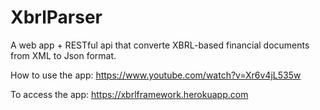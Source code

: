 # XbrlParser
A web app + RESTful api that converte XBRL-based financial documents from XML to Json format.

How to use the app: https://www.youtube.com/watch?v=Xr6v4jL535w

To access the app: https://xbrlframework.herokuapp.com
